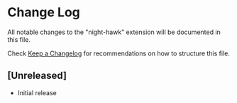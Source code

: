 # Change Log
All notable changes to the "night-hawk" extension will be documented in this file.

Check [Keep a Changelog](http://keepachangelog.com/) for recommendations on how to structure this file.

## [Unreleased]
- Initial release
